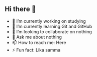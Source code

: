 ## Hi there 👋

- 🔭 I’m currently working on studying
- 🌱 I’m currently learning Git and GitHub
- 👯 I’m looking to collaborate on nothing
- 💬 Ask me about nothing
- 📫 How to reach me: Here
- ⚡ Fun fact: Lika samma
